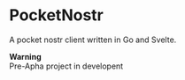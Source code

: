 # PocketNostr

A pocket nostr client written in Go and Svelte.

**Warning** <br/>
Pre-Apha project in developent
